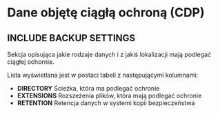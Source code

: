 # Dane objętę ciągłą ochroną \(CDP\)

## **INCLUDE BACKUP SETTINGS**

Sekcja opisująca jakie rodzaje danych i z jakiś lokalizacji mają podlegać ciągłej ochornie.

Lista wyświetlana jest w postaci tabeli z następującymi kolumnami:

* **DIRECTORY** Ścieżka, która ma podlegać ochronie
* **EXTENSIONS** Rozszeżenia plików, która mają podlegać ochronie
* **RETENTION** Retencja danych w systemi kopii bezpieczeństwa

